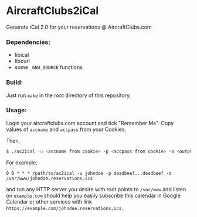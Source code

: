 # AircraftClubs2iCal
Generate iCal 2.0 for your reservations @ AircraftClubs.com

### Dependencies:
 - libical
 - libcurl
 - some `_GNU_SOURCE` functions

### Build:
 Just run `make` in the root directory of this repository.

### Usage:

Login your aircraftclubs.com account and tick "Remember Me". Copy values of `accname` and `accpass` from your Cookies.

Then,

```bash
$ ./ac2ical -u <accname from cookie> -p <accpass from cookie> -o <output ical filename>
```

For example,
```cron
0 0 * * * /path/to/ac2ical -u johndoe -p deadbeef...deadbeef -o /var/www/johndoe.reservations.ics
```
and run any HTTP server you desire with root points to `/var/www` and listen on `example.com` should help you easily subscribe this calendar in Google Calendar or other services with link `https://example.com/johndoe.reservations.ics`.

